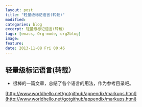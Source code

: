 ```yaml
---
layout: post
title: "轻量级标记语言(转载)"
modified:
categories: blog
excerpt: 轻量级标记语言(转载）
tags: [emacs, Org-mode, org2blog]
image:
feature:
date: 2013-11-08 Fri 00:46
---
```


轻量级标记语言(转载）
---

- 很棒的一篇文章，总结了各个语言的用法，作为参考目录吧。

[http://www.worldhello.net/gotgithub/appendix/markups.html](http://www.worldhello.net/gotgithub/appendix/markups.html)

